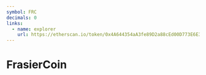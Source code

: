 ```yaml
---
symbol: FRC
decimals: 0
links:
  - name: explorer
    url: https://etherscan.io/token/0x4A644354aA3fe89D2a88cEd00D773E6E34c75EAA
---
```


# FrasierCoin
